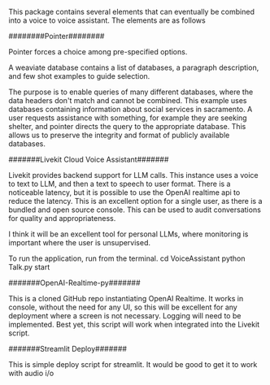 This package contains several elements that can eventually be combined into a voice to voice assistant. The elements are as follows

########Pointer########

Pointer forces a choice among pre-specified options.

A weaviate database contains a list of databases, a paragraph description, and few shot examples to guide selection.

The purpose is to enable queries of many different databases, where the data headers don't match and cannot be combined. This example uses databases containing information about social services in sacramento. A user requests assistance with something, for example they are seeking shelter, and pointer directs the query to the appropriate database. This allows us to preserve the integrity and format of publicly available databases.


#######Livekit Cloud Voice Assistant#######

Livekit provides backend support for LLM calls. This instance uses a voice to text to LLM, and then a text to speech to user format. There is a noticeable latency, but it is possible to use the OpenAI realtime api to reduce the latency. This is an excellent option for a single user, as there is a bundled and open source console. This can be used to audit conversations for quality and appropriateness. 

I think it will be an excellent tool for personal LLMs, where monitoring is important where the user is unsupervised.


To run the application, run from the terminal.
    cd VoiceAssistant
    python Talk.py start

#######OpenAI-Realtime-py#######

This is a cloned GitHub repo instantiating OpenAI Realtime. It works in console, without the need for any UI, so this will be excellent for any deployment where a screen is not necessary. Logging will need to be implemented. Best yet, this script will work when integrated into the Livekit script.

#######Streamlit Deploy#######

This is simple deploy script for streamlit. It would be good to get it to work with audio i/o



